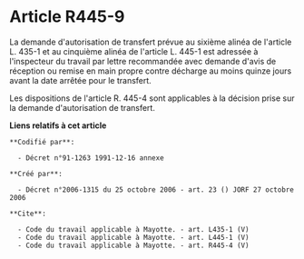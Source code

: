 # Article R445-9

La demande d'autorisation de transfert prévue au sixième alinéa de l'article L. 435-1 et au cinquième alinéa de l'article L.
445-1 est adressée à l'inspecteur du travail par lettre recommandée avec demande d'avis de réception ou remise en main propre
contre décharge au moins quinze jours avant la date arrêtée pour le transfert. 

Les dispositions de l'article R. 445-4 sont applicables à la décision prise sur la demande d'autorisation de transfert.

**Liens relatifs à cet article**

	**Codifié par**:

	  - Décret n°91-1263 1991-12-16 annexe

	**Créé par**:

	  - Décret n°2006-1315 du 25 octobre 2006 - art. 23 () JORF 27 octobre 2006

	**Cite**:

	  - Code du travail applicable à Mayotte. - art. L435-1 (V)
	  - Code du travail applicable à Mayotte. - art. L445-1 (V)
	  - Code du travail applicable à Mayotte. - art. R445-4 (V)
